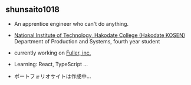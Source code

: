## shunsaito1018

- An apprentice engineer who can't do anything.

- [National Institute of Technology, Hakodate College (Hakodate KOSEN)](https://www.hakodate-ct.ac.jp)
Department of Production and Systems, fourth year student

- currently working on [Fuller, inc.](https://fuller-inc.com/)

- Learning: React, TypeScript ...

- ポートフォリオサイトは作成中...
